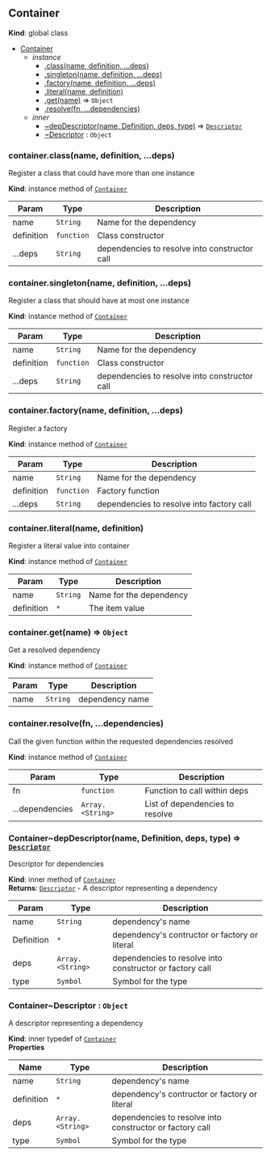 <a name="Container"></a>

## Container
**Kind**: global class  

* [Container](#Container)
    * _instance_
        * [.class(name, definition, ...deps)](#Container+class)
        * [.singleton(name, definition, ...deps)](#Container+singleton)
        * [.factory(name, definition, ...deps)](#Container+factory)
        * [.literal(name, definition)](#Container+literal)
        * [.get(name)](#Container+get) ⇒ <code>Object</code>
        * [.resolve(fn, ...dependencies)](#Container+resolve)
    * _inner_
        * [~depDescriptor(name, Definition, deps, type)](#Container..depDescriptor) ⇒ [<code>Descriptor</code>](#Container..Descriptor)
        * [~Descriptor](#Container..Descriptor) : <code>Object</code>

<a name="Container+class"></a>

### container.class(name, definition, ...deps)
Register a class that could have more than one instance

**Kind**: instance method of [<code>Container</code>](#Container)  

| Param | Type | Description |
| --- | --- | --- |
| name | <code>String</code> | Name for the dependency |
| definition | <code>function</code> | Class constructor |
| ...deps | <code>String</code> | dependencies to resolve into constructor call |

<a name="Container+singleton"></a>

### container.singleton(name, definition, ...deps)
Register a class that should have at most one instance

**Kind**: instance method of [<code>Container</code>](#Container)  

| Param | Type | Description |
| --- | --- | --- |
| name | <code>String</code> | Name for the dependency |
| definition | <code>function</code> | Class constructor |
| ...deps | <code>String</code> | dependencies to resolve into constructor call |

<a name="Container+factory"></a>

### container.factory(name, definition, ...deps)
Register a factory

**Kind**: instance method of [<code>Container</code>](#Container)  

| Param | Type | Description |
| --- | --- | --- |
| name | <code>String</code> | Name for the dependency |
| definition | <code>function</code> | Factory function |
| ...deps | <code>String</code> | dependencies to resolve into factory call |

<a name="Container+literal"></a>

### container.literal(name, definition)
Register a literal value into container

**Kind**: instance method of [<code>Container</code>](#Container)  

| Param | Type | Description |
| --- | --- | --- |
| name | <code>String</code> | Name for the dependency |
| definition | <code>\*</code> | The item value |

<a name="Container+get"></a>

### container.get(name) ⇒ <code>Object</code>
Get a resolved dependency

**Kind**: instance method of [<code>Container</code>](#Container)  

| Param | Type | Description |
| --- | --- | --- |
| name | <code>String</code> | dependency name |

<a name="Container+resolve"></a>

### container.resolve(fn, ...dependencies)
Call the given function within the requested dependencies resolved

**Kind**: instance method of [<code>Container</code>](#Container)  

| Param | Type | Description |
| --- | --- | --- |
| fn | <code>function</code> | Function to call within deps |
| ...dependencies | <code>Array.&lt;String&gt;</code> | List of dependencies to resolve |

<a name="Container..depDescriptor"></a>

### Container~depDescriptor(name, Definition, deps, type) ⇒ [<code>Descriptor</code>](#Container..Descriptor)
Descriptor for dependencies

**Kind**: inner method of [<code>Container</code>](#Container)  
**Returns**: [<code>Descriptor</code>](#Container..Descriptor) - A descriptor representing a dependency  

| Param | Type | Description |
| --- | --- | --- |
| name | <code>String</code> | dependency's name |
| Definition | <code>\*</code> | dependency's contructor or factory or literal |
| deps | <code>Array.&lt;String&gt;</code> | dependencies to resolve into constructor or factory call |
| type | <code>Symbol</code> | Symbol for the type |

<a name="Container..Descriptor"></a>

### Container~Descriptor : <code>Object</code>
A descriptor representing a dependency

**Kind**: inner typedef of [<code>Container</code>](#Container)  
**Properties**

| Name | Type | Description |
| --- | --- | --- |
| name | <code>String</code> | dependency's name |
| definition | <code>\*</code> | dependency's contructor or factory or literal |
| deps | <code>Array.&lt;String&gt;</code> | dependencies to resolve into constructor or factory call |
| type | <code>Symbol</code> | Symbol for the type |


